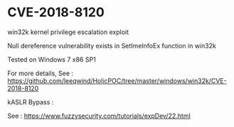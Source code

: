 # CVE-2018-8120

win32k kernel privilege escalation exploit


Null dereference vulnerability exists in SetImeInfoEx function in win32k


Tested on Windows 7 x86 SP1

For more details,
See : https://github.com/leeqwind/HolicPOC/tree/master/windows/win32k/CVE-2018-8120


kASLR Bypass :

See : https://www.fuzzysecurity.com/tutorials/expDev/22.html
